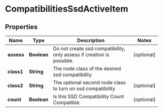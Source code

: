 
# CompatibilitiesSsdActiveItem

## Properties
Name | Type | Description | Notes
------------ | ------------- | ------------- | -------------
**assess** | **Boolean** | Do not create ssd compatibility, only assess if creation is possible. |  [optional]
**class1** | **String** | The node class of the desired ssd compatibility | 
**class2** | **String** | The optional second node class to turn on ssd compatibility |  [optional]
**count** | **Boolean** | Is this SSD Compatibility Count Compatible. |  [optional]



